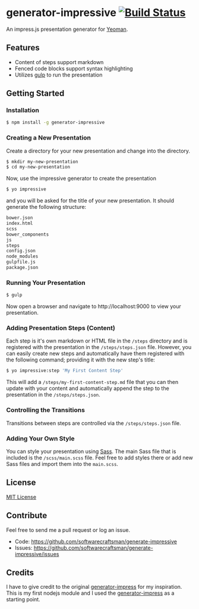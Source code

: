 # generator-impressive [![Build Status](https://secure.travis-ci.org/softwarecraftsman/generator-presentation.png?branch=master)](https://travis-ci.org/softwarecraftsman/generator-presentation)

An impress.js presentation generator for [Yeoman](http://yeoman.io).

## Features
* Content of steps support markdown
* Fenced code blocks support syntax highlighting
* Utilizes [gulp](http://gulpjs.com) to run the presentation


## Getting Started

### Installation

```bash
$ npm install -g generator-impressive
```

### Creating a New Presentation

Create a directory for your new presentation and change into the directory.

```bash
$ mkdir my-new-presentation
$ cd my-new-presentation
```

Now, use the impressive generator to create the presentation

```bash
$ yo impressive
```

and you will be asked for the title of your new presentation. It should generate the following structure:

```bash
bower.json
index.html
scss
bower_components
js
steps
config.json
node_modules
gulpfile.js
package.json
```

### Running Your Presentation

```bash
$ gulp
```

Now open a browser and navigate to http://localhost:9000 to view your presentation.

### Adding Presentation Steps (Content)

Each step is it's own markdown or HTML file in the `/steps` directory and is registered with the presentation in the `/steps/steps.json` file. However, you can easily create new steps and automatically have them registered with the following command; providing it with the new step's title:

```bash
$ yo impressive:step 'My First Content Step'
```

This will add a `/steps/my-first-content-step.md` file that you can then update with your content and automatically
append the step to the presentation in the `/steps/steps.json`.

### Controlling the Transitions

Transitions between steps are controlled via the `/steps/steps.json` file.


### Adding Your Own Style

You can style your presentation using [Sass](http://sass-lang.com). The main Sass file that is included is the
`/scss/main.scss` file. Feel free to add styles there or add new Sass files and import them into the `main.scss`.


## License

[MIT License](http://en.wikipedia.org/wiki/MIT_License)

## Contribute

Feel free to send me a pull request or log an issue.

* Code: https://github.com/softwarecraftsman/generate-impressive
* Issues: https://github.com/softwarecraftsman/generate-impressive/issues

## Credits

I have to give credit to the original [generator-impress](https://github.com/bbaaxx/generator-impress) for my inspiration. This is my first nodejs module and I
used the [generator-impress](https://github.com/bbaaxx/generator-impress) as a starting point.